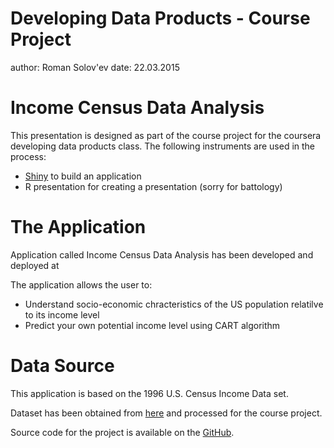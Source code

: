 Developing Data Products - Course Project
========================================================
author: Roman Solov'ev
date: 22.03.2015

Income Census Data Analysis
========================================================

This presentation is designed as part of the course project for the coursera developing data products class. The following instruments are used in the process:

- [Shiny](http://shiny.rstudio.com/) to build an application
- R presentation for creating a presentation (sorry for battology)

The Application
========================================================

Application called Income Census Data Analysis has been developed and deployed at 

The application allows the user to:

- Understand socio-economic chracteristics of the US population relatilve to its income level
- Predict your own potential income level using CART algorithm

Data Source
========================================================

This application is based on the 1996 U.S. Census Income Data set.

Dataset has been obtained from [here](http://archive.ics.uci.edu/ml/datasets/Census+Income) and processed for the course project.

Source code for the project is available on the [GitHub]().
